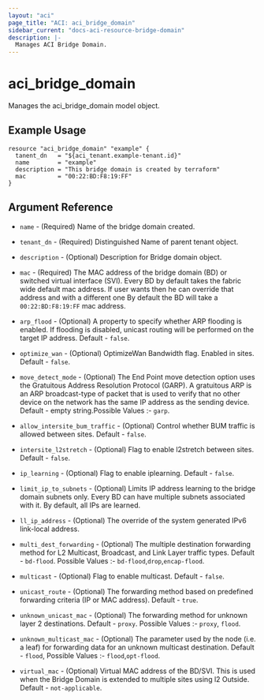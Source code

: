 ```yaml
---
layout: "aci"
page_title: "ACI: aci_bridge_domain"
sidebar_current: "docs-aci-resource-bridge-domain"
description: |-
  Manages ACI Bridge Domain.
---
```


# aci_bridge_domain #
Manages the aci_bridge_domain model object.

## Example Usage ##
```hcl
resource "aci_bridge_domain" "example" {
  tanent_dn   = "${aci_tenant.example-tenant.id}"
  name        = "example"
  description = "This bridge domain is created by terraform"
  mac         = "00:22:BD:F8:19:FF"
}
```

## Argument Reference ##
* `name` - (Required) Name of the bridge domain created.
* `tenant_dn` - (Required) Distinguished Name of parent tenant object.
* `description` - (Optional) Description for Bridge domain object.
* `mac` - (Required) The MAC address of the bridge domain (BD) or switched virtual interface (SVI). Every BD by default takes the fabric wide default mac address. If user wants then he can override that address and with a different one By default the BD will take a `00:22:BD:F8:19:FF` mac address.
* `arp_flood` - (Optional) A property to specify whether ARP flooding is enabled. If flooding is disabled, unicast routing will be performed on the target IP address. Default - `false`.
* `optimize_wan` - (Optional) OptimizeWan Bandwidth flag. Enabled in sites. Default - `false`.
* `move_detect_mode` - (Optional) The End Point move detection option uses the Gratuitous Address Resolution Protocol (GARP). A gratuitous ARP is an ARP broadcast-type of packet that is used to verify that no other device on the network has the same IP address as the sending device. Default - empty string.Possible Values :- `garp`.
* `allow_intersite_bum_traffic` - (Optional) Control whether BUM traffic is allowed between sites. Default - `false`.
* `intersite_l2stretch` - (Optional) Flag to enable l2stretch between sites. Default - `false`.
* `ip_learning` - (Optional) Flag to enable iplearning. Default - `false`.
* `limit_ip_to_subnets` - (Optional) Limits IP address learning to the bridge domain subnets only. Every BD can have multiple subnets associated with it. By default, all IPs are learned.
* `ll_ip_address` - (Optional)  The override of the system generated IPv6 link-local address.
* `multi_dest_forwarding` - (Optional) The multiple destination forwarding method for L2 Multicast, Broadcast, and Link Layer traffic types. Default - `bd-flood`. Possible Values :- `bd-flood`,`drop`,`encap-flood`.
* `multicast` - (Optional) Flag to enable multicast. Default - `false`.
* `unicast_route` - (Optional) The forwarding method based on predefined forwarding criteria (IP or MAC address). Default - `true`.
* `unknown_unicast_mac` - (Optional) The forwarding method for unknown layer 2 destinations. Default - `proxy`. Possible Values :- `proxy`, `flood`.

* `unknown_multicast_mac` - (Optional) The parameter used by the node (i.e. a leaf) for forwarding data for an unknown multicast destination. Default - `flood`, Possible Values :- `flood`,`opt-flood`.
* `virtual_mac` - (Optional) Virtual MAC address of the BD/SVI. This is used when the Bridge Domain is extended to multiple sites using l2 Outside. Default - `not-applicable`.




